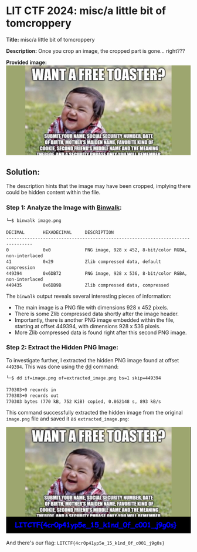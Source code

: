 # LIT CTF 2024: misc/a little bit of tomcroppery
**Title:** misc/a little bit of tomcroppery

**Description:** Once you crop an image, the cropped part is gone... right???

**Provided image:
![image.png](https://github.com/xtasy94/CTFW/blob/main/LIT%20CTF/a%20little%20bit%20of%20tomcroppery/Files/image.png)**


## Solution:
The description hints that the image may have been cropped, implying there could be hidden content within the file.
### Step 1: Analyze the Image with [Binwalk](https://www.kali.org/tools/binwalk/):
```
└─$ binwalk image.png 

DECIMAL       HEXADECIMAL     DESCRIPTION
--------------------------------------------------------------------------------
0             0x0             PNG image, 928 x 452, 8-bit/color RGBA, non-interlaced
41            0x29            Zlib compressed data, default compression
449394        0x6DB72         PNG image, 928 x 536, 8-bit/color RGBA, non-interlaced
449435        0x6DB9B         Zlib compressed data, compressed
```

The `binwalk` output reveals several interesting pieces of information:

- The main image is a PNG file with dimensions 928 x 452 pixels.
- There is some Zlib compressed data shortly after the image header.
- Importantly, there is another PNG image embedded within the file, starting at offset 449394, with dimensions 928 x 536 pixels.
- More Zlib compressed data is found right after this second PNG image.
### Step 2: Extract the Hidden PNG Image:
To investigate further, I extracted the hidden PNG image found at offset `449394`. This was done using the [dd](https://www.geeksforgeeks.org/dd-command-linux/) command:
```
└─$ dd if=image.png of=extracted_image.png bs=1 skip=449394

770303+0 records in
770303+0 records out
770303 bytes (770 kB, 752 KiB) copied, 0.862148 s, 893 kB/s
```

This command successfully extracted the hidden image from the original `image.png` file and saved it as `extracted_image.png`:

![extracted_image.png](https://github.com/xtasy94/CTFW/blob/main/LIT%20CTF/a%20little%20bit%20of%20tomcroppery/Files/extracted_image.png)

And there's our flag: `LITCTF{4cr0p41yp5e_15_k1nd_0f_c001_j9g0s}`
